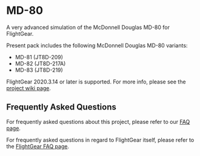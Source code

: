 # MD-80
A very advanced simulation of the McDonnell Douglas MD-80 for FlightGear.

Present pack includes the following McDonnell Douglas MD-80 variants:
- MD-81 (JT8D-209)
- MD-82 (JT8D-217A)
- MD-83 (JT8D-219)

FlightGear 2020.3.14 or later is supported. For more info, please see the [project wiki page](https://wiki.flightgear.org/McDonnell_Douglas_MD-80).

## Frequently Asked Questions
For frequently asked questions about this project, please refer to our [FAQ page](https://github.com/Octal450/MD-80/blob/master/FAQ.md).

For frequently asked questions in regard to FlightGear itself, please refer to the [FlightGear FAQ page](https://wiki.flightgear.org/Frequently_asked_questions).
